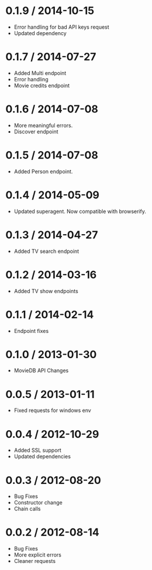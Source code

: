 0.1.9 / 2014-10-15
==================

  * Error handling for bad API keys request
  * Updated dependency

0.1.7 / 2014-07-27
==================

  * Added Multi endpoint
  * Error handling
  * Movie credits endpoint


0.1.6 / 2014-07-08
==================

  * More meaningful errors.
  * Discover endpoint


0.1.5 / 2014-07-08
==================

  * Added Person endpoint.


0.1.4 / 2014-05-09
==================

  * Updated superagent. Now compatible with browserify.


0.1.3 / 2014-04-27
==================

  * Added TV search endpoint


0.1.2 / 2014-03-16
==================

  * Added TV show endpoints


0.1.1 / 2014-02-14
==================

  * Endpoint fixes


0.1.0 / 2013-01-30
==================

  * MovieDB API Changes


0.0.5 / 2013-01-11
==================

  * Fixed requests for windows env


0.0.4 / 2012-10-29
==================

  * Added SSL support
  * Updated dependencies


0.0.3 / 2012-08-20
==================

  * Bug Fixes
  * Constructor change  
  * Chain calls 

0.0.2 / 2012-08-14
==================

  * Bug Fixes
  * More explicit errors
  * Cleaner requests


